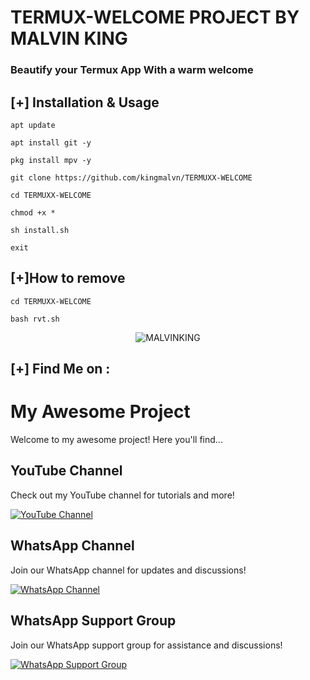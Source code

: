 # TERMUX-WELCOME PROJECT BY MALVIN KING 
### Beautify your Termux App With a warm welcome

## [+] Installation & Usage
```
apt update

apt install git -y

pkg install mpv -y

git clone https://github.com/kingmalvn/TERMUXX-WELCOME

cd TERMUXX-WELCOME

chmod +x *

sh install.sh

exit
```

## [+]How to remove 
```
cd TERMUXX-WELCOME

bash rvt.sh
```
<p align="center">
<img src="https://i.imgur.com/ozlwHK1.jpeg" alt="MALVINKING">

    
## [+] Find Me on :

# My Awesome Project

Welcome to my awesome project! Here you'll find...
## YouTube Channel

Check out my YouTube channel for tutorials and more!

[![YouTube Channel](https://img.shields.io/badge/Subscribe-My%20Channel-red?style=for-the-badge&logo=youtube)](https://www.youtube.com/@MalvinKing_TECH)
## WhatsApp Channel

Join our WhatsApp channel for updates and discussions!

[![WhatsApp Channel](https://img.shields.io/badge/Join-WhatsApp%20Channel-25D366?style=for-the-badge&logo=whatsapp)](https://whatsapp.com/channel/0029Vac8SosLY6d7CAFndv3Z)

## WhatsApp Support Group

Join our WhatsApp support group for assistance and discussions!

[![WhatsApp Support Group](https://img.shields.io/badge/Join-WhatsApp%20Support%20Group-25D366?style=for-the-badge&logo=whatsapp)](https://chat.whatsapp.com/GFp6TrVc6ebAPK9qIsEu50)
